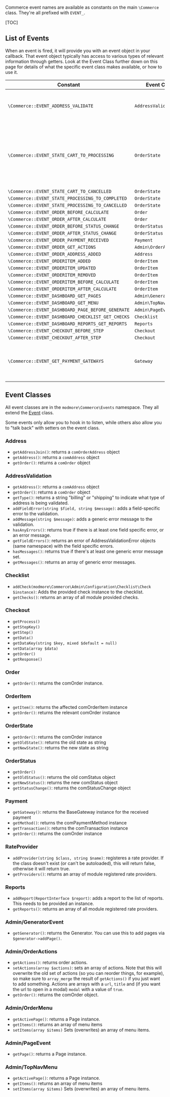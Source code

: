 Commerce event names are available as constants on the main `\Commerce` class. They're all prefixed with `EVENT_`. 

[TOC]

## List of Events

When an event is fired, it will provide you with an event object in your callback. That event object typically has access to various types of relevant information through getters. Look at the Event Class further down on this page for details of what the specific event class makes available, or how to use it. 

|Constant|Event Class|Triggered by|Use cases|
|---|---|---|---|
|`\Commerce::EVENT_ADDRESS_VALIDATE`|`AddressValidation`|Checkout when the customer submits an address|To validate if an address is allowed or correct.|
|`\Commerce::EVENT_STATE_CART_TO_PROCESSING`|`OrderState`|`comCartOrder` class when `markProcessed()` is called by a status change.|To process something when an order is placed, without relying on status change actions.|
|`\Commerce::EVENT_STATE_CART_TO_CANCELLED`|`OrderState`| | |
|`\Commerce::EVENT_STATE_PROCESSING_TO_COMPLETED`|`OrderState`| | |
|`\Commerce::EVENT_STATE_PROCESSING_TO_CANCELLED`|`OrderState`| | |
|`\Commerce::EVENT_ORDER_BEFORE_CALCULATE `|`Order`| | |
|`\Commerce::EVENT_ORDER_AFTER_CALCULATE `|`Order`| | |
|`\Commerce::EVENT_ORDER_BEFORE_STATUS_CHANGE`|`OrderStatus`| | |
|`\Commerce::EVENT_ORDER_AFTER_STATUS_CHANGE`|`OrderStatus`| | |
|`\Commerce::EVENT_ORDER_PAYMENT_RECEIVED`|`Payment`| | |
|`\Commerce::EVENT_ORDER_GET_ACTIONS`|`Admin\OrderActions`| | |
|`\Commerce::EVENT_ORDER_ADDRESS_ADDED`|`Address`| | |
|`\Commerce::EVENT_ORDERITEM_ADDED`|`OrderItem`| | |
|`\Commerce::EVENT_ORDERITEM_UPDATED`|`OrderItem`| | |
|`\Commerce::EVENT_ORDERITEM_REMOVED`|`OrderItem`| | |
|`\Commerce::EVENT_ORDERITEM_BEFORE_CALCULATE`|`OrderItem`| | |
|`\Commerce::EVENT_ORDERITEM_AFTER_CALCULATE `|`OrderItem`| | |
|`\Commerce::EVENT_DASHBOARD_GET_PAGES`|`Admin\GeneratorEvent`| |
|`\Commerce::EVENT_DASHBOARD_GET_MENU`|`Admin\TopNavMenu`| | |
|`\Commerce::EVENT_DASHBOARD_PAGE_BEFORE_GENERATE`|`Admin\PageEvent`| | |
|`\Commerce::EVENT_DASHBOARD_CHECKLIST_GET_CHECKS`|`Checklist`| | |
|`\Commerce::EVENT_DASHBOARD_REPORTS_GET_REPORTS`|`Reports`| | |
|`\Commerce::EVENT_CHECKOUT_BEFORE_STEP`|`Checkout`| | |
|`\Commerce::EVENT_CHECKOUT_AFTER_STEP`|`Checkout`| | |
|`\Commerce::EVENT_GET_PAYMENT_GATEWAYS`|`Gateway`|Administrator listing available gateways when creating or editing payment methods.|Registering custom payment gateways.|

## Event Classes

All event classes are in the `modmore\Commerce\Events` namespace. They all extend the [Event](http://api.symfony.com/2.8/Symfony/Component/EventDispatcher/Event.html) class.

Some events only allow you to hook in to listen, while others also allow you to "talk back" with setters on the event class.

### Address

- `getAddressJoin()`: returns a `comOrderAddress` object
- `getAddress()`: returns a `comAddress` object
- `getOrder()`: returns a `comOrder` object

### AddressValidation

- `getAddress()`: returns a `comAddress` object
- `getOrder()`: returns a `comOrder` object
- `getType()`: returns a string "billing" or "shipping" to indicate what type of address is being validated.
- `addFieldError(string $field, string $message)`: adds a field-specific error to the validation.
- `addMessage(string $message)`: adds a generic error message to the validation.
- `hasAnyErrors()`: returns true if there is at least one field specific error, or an error message.
- `getFieldErrors()`: returns an error of AddressValidationError objects (same namespace) with the field specific errors.
- `hasMessages()`: returns true if there's at least one generic error message set.
- `getMessages()`: returns an array of generic error messages.

### Checklist

- `addCheck(modmore\Commerce\Admin\Configuration\Checklist\Check $instance)`: Adds the provided check instance to the checklist.
- `getChecks()`: returns an array of all module provided checks.

### Checkout

- `getProcess()`
- `getStepKey()`
- `getStep()`
- `getData()`
- `getDataKey(string $key, mixed $default = null)`
- `setData(array $data)`
- `getOrder()`
- `getResponse()`

### Order

- `getOrder()`: returns the comOrder instance. 

### OrderItem

- `getItem()`: returns the affected comOrderItem instance
- `getOrder()`: returns the relevant comOrder instance

### OrderState

- `getOrder()`: returns the comOrder instance
- `getOldState()`: returns the old state as string 
- `getNewState()`: returns the new state as string

### OrderStatus

- `getOrder()`
- `getOldStatus()`: returns the old comStatus object
- `getNewStatus()`: returns the new comStatus object
- `getStatusChange()`: returns the comStatusChange object

### Payment

- `getGateway()`: returns the BaseGateway instance for the received payment
- `getMethod()`: returns the comPaymentMethod instance 
- `getTransaction()`: returns the comTransaction instance
- `getOrder()`: returns the comOrder instance

### RateProvider

- `addProvider(string $class, string $name)`: registeres a rate provider. If the class doesn't exist (or can't be autoloaded), this will return false, otherwise it will return true.
- `getProviders()`: returns an array of module registered rate providers.

### Reports

- `addReport(ReportInterface $report)`: adds a report to the list of reports. This needs to be provided an instance.
- `getReports()`: returns an array of all module registered rate providers.

### Admin/GeneratorEvent

- `getGenerator()`: returns the Generator. You can use this to add pages via `$generator->addPage()`.

### Admin/OrderActions

- `getActions()`: returns order actions.
- `setActions(array $actions)`: sets an array of actions. Note that this will overwrite the old set of actions (so you can reorder things, for example), so make sure to `array_merge` the result of `getActions()` if you just want to add something. Actions are arrays with a `url`, `title` and (if you want the url to open in a modal) `modal` with a value of `true`.
- `getOrder()`: returns the comOrder object.

### Admin/OrderMenu

- `getActivePage()`: returns a Page instance.
- `getItems()`: returns an array of menu items
- `setItems(array $items)` Sets (overwrites) an array of menu items.

### Admin/PageEvent

- `getPage()`: returns a Page instance.

### Admin/TopNavMenu

- `getActivePage()`: returns a Page instance.
- `getItems()`: returns an array of menu items
- `setItems(array $items)` Sets (overwrites) an array of menu items.